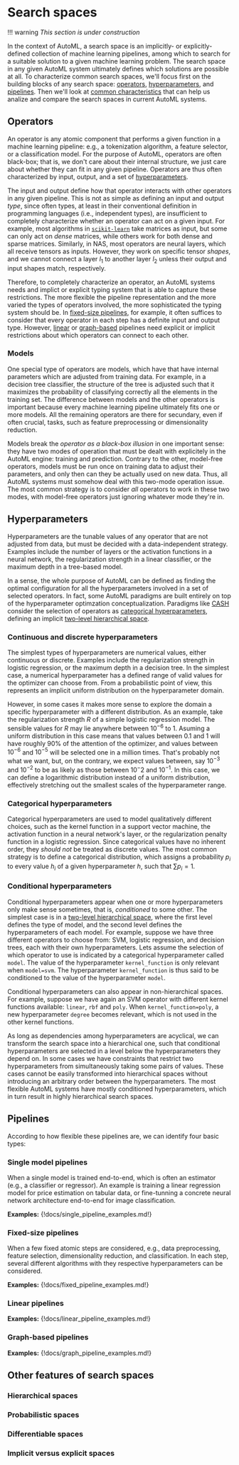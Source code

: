# Search spaces

!!! warning
    *This section is under construction*

In the context of AutoML, a search space is an implicitly- or explicitly-defined collection of machine learning pipelines, among which to search for a suitable solution to a given machine learning problem.
The search space in any given AutoML system ultimately defines which solutions are possible at all.
To characterize common search spaces, we'll focus first on the building blocks of any search space: [operators](#operators), [hyperparameters](#hyperparameters), and [pipelines](#pipelines).
Then we'll look at [common characteristics](#other-features-of-search-spaces) that can help us analize and compare the search spaces in current AutoML systems.

## Operators

An operator is any atomic component that performs a given function in a machine learning pipeline: e.g., a tokenization algorithm, a feature selector, or a classification model.
For the purpose of AutoML, operators are often black-box; that is, we don't care about their internal structure, we just care about whether they can fit in any given pipeline.
Operators are thus often characterized by input, output, and a set of [hyperparameters](#hyperparameters).

The input and output define how that operator interacts with other operators in any given pipeline.
This is not as simple as defining an input and output *type*, since often types, at least in their conventional definition in programming languages (i.e., independent types), are insufficient to completely characterize whether an operator can act on a given input.
For example, most algorithms in [`scikit-learn`](https://scikit-learn.org) take matrices as input, but some can only act on *dense* matrices, while others work for both dense and sparse matrices.
Similarly, in NAS, most operators are neural layers, which all receive tensors as inputs.
However, they work on specific tensor *shapes*, and we cannot connect a layer $l_1$ to another layer $l_2$ unless their output and input shapes match, respectively.

Therefore, to completely characterize an operator, an AutoML systems needs and implict or explicit typing system that is able to capture these restrictions.
The more flexible the pipeline representation and the more varied the types of operators involved, the more sophisticated the typing system should be.
In [fixed-size pipelines](#fixed-size-pipelines), for example, it often suffices to consider that every operator in each step has a definite input and output type.
However, [linear](#linear-pipelines) or [graph-based](#graph-based-pipelines) pipelines need explicit or implicit restrictions about which operators can connect to each other.

### Models

One special type of operators are models, which have that have internal parameters which are adjusted from training data.
For example, in a decision tree classifier, the structure of the tree is adjusted such that it maximizes the probability of classifying correctly all the elements in the training set.
The difference between models and the other operators is important because every machine learning pipeline ultimately fits one or more models.
All the remaining operators are there for secundary, even if often crucial, tasks, such as feature preprocessing or dimensionality reduction.

Models break the *operator as a black-box illusion* in one important sense: they have two modes of operation that must be dealt with explicitely in the AutoML engine: training and prediction.
Contrary to the other, model-free operators, models must be run once on training data to adjust their parameters, and only then can they be actually used on new data.
Thus, all AutoML systems must somehow deal with this two-mode operation issue.
The most common strategy is to consider *all* operators to work in these two modes, with model-free operators just ignoring whatever mode they're in.

## Hyperparameters

Hyperparameters are the tunable values of any operator that are not adjusted from data, but must be decided with a data-independent strategy.
Examples include the number of layers or the activation functions in a neural network, the regularization strength in a linear classifier, or the maximum depth in a tree-based model.

In a sense, the whole purpose of AutoML can be defined as finding the optimal configuration for all the hyperparameters involved in a set of selected operators.
In fact, some AutoML paradigms are built entirely on top of the hyperparameter optimzation conceptualization.
Paradigms like [CASH](../#combined-algorithm-selection-and-hyperparameter-optimization) consider the selection of operators as [categorical hyperparameters](#categorical-hyperparameters), defining an implicit [two-level hierarchical space](#hierarchical-spaces).

### Continuous and discrete hyperparameters

The simplest types of hyperparameters are numerical values, either continuous or discrete.
Examples include the regularization strength in logistic regression, or the maximum depth in a decision tree.
In the simplest case, a numerical hyperparameter has a defined range of valid values for the optimizer can choose from.
From a probabilistic point of view, this represents an implicit uniform distribution on the hyperparameter domain.

However, in some cases it makes more sense to explore the domain a specific hyperparameter with a different distribution.
As an example, take the regularization strength $R$ of a simple logistic regression model.
The sensible values for $R$ may lie anywhere between $10^{-6}$ to $1$.
Asuming a uniform distribution in this case means that values between $0.1$ and $1$ will have roughly 90% of the attention of the optimizer, and values between $10^{-6}$ and $10^{-5}$ will be selected one in a million times.
That's probably not what we want, but, on the contrary, we expect values between, say $10^{-3}$ and $10^{-2}$ to be as likely as those between $10{^-2}$ and $10^{-1}$.
In this case, we can define a logarithmic distribution instead of a uniform distribution, effectively stretching out the smallest scales of the hyperparameter range.

### Categorical hyperparameters

Categorical hyperparameters are used to model qualitatively different choices, such as the kernel function in a support vector machine, the activation function in a neural network's layer, or the regularization penalty function in a logistic regression.
Since categorical values have no inherent order, they *should not* be treated as discrete values.
The most common strategy is to define a categorical distribution, which assigns a probability $p_i$ to every value $h_i$ of a given hyperparameter $h$, such that $\sum  p_i = 1$.

### Conditional hyperparameters

Conditional hyperparameters appear when one or more hyperparameters only make sense sometimes, that is, *conditioned* to some other.
The simplest case is in a [two-level hierarchical space](#hierarchical-spaces), where the first level defines the type of model, and the second level defines the hyperparameters of each model.
For example, suppose we have three different operators to choose from: SVM, logistic regression, and decision trees, each with their own hyperparameters.
Lets assume the selection of which operator to use is indicated by a categorical hyperparameter called `model`.
The value of the hyperparameter `kernel_function` is only relevant when `model=svm`.
The hyperparameter `kernel_function` is thus said to be conditioned to the value of the hyperparameter `model`.

Conditional hyperparameters can also appear in non-hierarchical spaces.
For example, suppose we have again an SVM operator with different kernel functions available: `linear`, `rbf` and `poly`.
When `kernel_function=poly`, a new hyperparameter `degree` becomes relevant, which is not used in the other kernel functions.

As long as dependencies among hyperparameters are acyclical, we can transform the search space into a hierarchical one, such that conditional hyperparameters are selected in a level below the hyperparameters they depend on.
In some cases we have constraints that restrict two hyperparameters from simultaneously taking some pairs of values.
These cases cannot be easily transformed into hierarchical spaces without introducing an arbitrary order between the hyperparameters.
The most flexible AutoML systems have mostly conditioned hyperparameters, which in turn result in highly hierarchical search spaces.

## Pipelines

According to how flexible these pipelines are, we can identify four basic types:

### Single model pipelines

When a single model is trained end-to-end, which is often an estimator (e.g., a classifier or regressor).
An example is training a linear regression model for price estimation on tabular data, or fine-tunning a concrete neural network architecture end-to-end for image classification.

**Examples:** {!docs/single_pipeline_examples.md!}

### Fixed-size pipelines

When a few fixed atomic steps are considered, e.g., data preprocessing, feature selection, dimensionality reduction, and classification.
In each step, several different algorithms with they respective hyperparameters can be considered.

**Examples:** {!docs/fixed_pipeline_examples.md!}

### Linear pipelines

**Examples:** {!docs/linear_pipeline_examples.md!}

### Graph-based pipelines

**Examples:** {!docs/graph_pipeline_examples.md!}

## Other features of search spaces

### Hierarchical spaces

### Probabilistic spaces

### Differentiable spaces

### Implicit versus explicit spaces